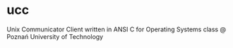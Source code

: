 ucc
===

Unix Communicator Client written in ANSI C for Operating Systems class @ Poznań University of Technology